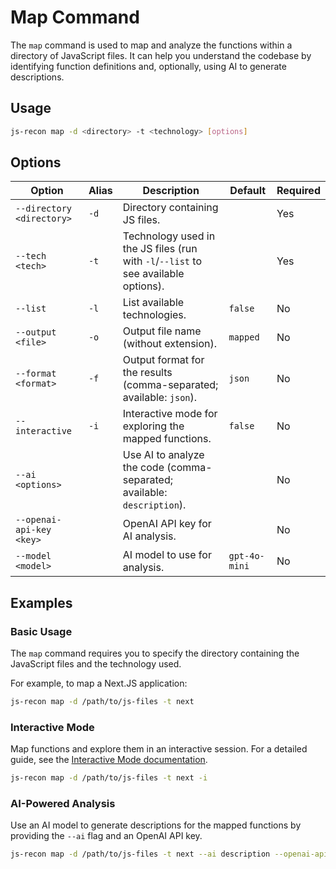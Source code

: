 # Map Command

The `map` command is used to map and analyze the functions within a directory of JavaScript files. It can help you understand the codebase by identifying function definitions and, optionally, using AI to generate descriptions.

## Usage

```bash
js-recon map -d <directory> -t <technology> [options]
```

## Options

| Option                    | Alias | Description                                                                        | Default       | Required |
| ------------------------- | ----- | ---------------------------------------------------------------------------------- | ------------- | -------- |
| `--directory <directory>` | `-d`  | Directory containing JS files.                                                     |               | Yes      |
| `--tech <tech>`           | `-t`  | Technology used in the JS files (run with `-l`/`--list` to see available options). |               | Yes      |
| `--list`                  | `-l`  | List available technologies.                                                       | `false`       | No       |
| `--output <file>`         | `-o`  | Output file name (without extension).                                              | `mapped`      | No       |
| `--format <format>`       | `-f`  | Output format for the results (comma-separated; available: `json`).                | `json`        | No       |
| `--interactive`           | `-i`  | Interactive mode for exploring the mapped functions.                               | `false`       | No       |
| `--ai <options>`          |       | Use AI to analyze the code (comma-separated; available: `description`).            |               | No       |
| `--openai-api-key <key>`  |       | OpenAI API key for AI analysis.                                                    |               | No       |
| `--model <model>`         |       | AI model to use for analysis.                                                      | `gpt-4o-mini` | No       |

## Examples

### Basic Usage

The `map` command requires you to specify the directory containing the JavaScript files and the technology used.

For example, to map a Next.JS application:

```bash
js-recon map -d /path/to/js-files -t next
```

### Interactive Mode

Map functions and explore them in an interactive session. For a detailed guide, see the [Interactive Mode documentation](./interactive-mode.md).

```bash
js-recon map -d /path/to/js-files -t next -i
```

### AI-Powered Analysis

Use an AI model to generate descriptions for the mapped functions by providing the `--ai` flag and an OpenAI API key.

```bash
js-recon map -d /path/to/js-files -t next --ai description --openai-api-key <your-key>
```
